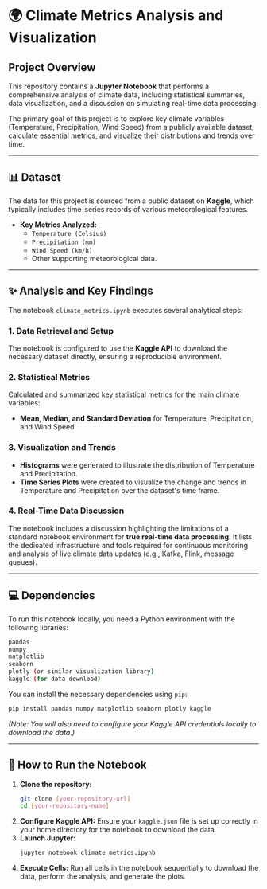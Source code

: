 
# 🌍 Climate Metrics Analysis and Visualization

## Project Overview

This repository contains a **Jupyter Notebook** that performs a comprehensive analysis of climate data, including statistical summaries, data visualization, and a discussion on simulating real-time data processing.

The primary goal of this project is to explore key climate variables (Temperature, Precipitation, Wind Speed) from a publicly available dataset, calculate essential metrics, and visualize their distributions and trends over time.

---

## 📊 Dataset

The data for this project is sourced from a public dataset on **Kaggle**, which typically includes time-series records of various meteorological features.

* **Key Metrics Analyzed:**
    * `Temperature (Celsius)`
    * `Precipitation (mm)`
    * `Wind Speed (km/h)`
    * Other supporting meteorological data.

---

## ✨ Analysis and Key Findings

The notebook `climate_metrics.ipynb` executes several analytical steps:

### 1. Data Retrieval and Setup
The notebook is configured to use the **Kaggle API** to download the necessary dataset directly, ensuring a reproducible environment.

### 2. Statistical Metrics
Calculated and summarized key statistical metrics for the main climate variables:
* **Mean, Median, and Standard Deviation** for Temperature, Precipitation, and Wind Speed.

### 3. Visualization and Trends
* **Histograms** were generated to illustrate the distribution of Temperature and Precipitation.
* **Time Series Plots** were created to visualize the change and trends in Temperature and Precipitation over the dataset's time frame.

### 4. Real-Time Data Discussion
The notebook includes a discussion highlighting the limitations of a standard notebook environment for **true real-time data processing**. It lists the dedicated infrastructure and tools required for continuous monitoring and analysis of live climate data updates (e.g., Kafka, Flink, message queues).

---

## 💻 Dependencies

To run this notebook locally, you need a Python environment with the following libraries:

```bash
pandas
numpy
matplotlib
seaborn
plotly (or similar visualization library)
kaggle (for data download)
````

You can install the necessary dependencies using `pip`:

```bash
pip install pandas numpy matplotlib seaborn plotly kaggle
```

*(Note: You will also need to configure your Kaggle API credentials locally to download the data.)*

-----

## 🚀 How to Run the Notebook

1.  **Clone the repository:**
    ```bash
    git clone [your-repository-url]
    cd [your-repository-name]
    ```
2.  **Configure Kaggle API:** Ensure your `kaggle.json` file is set up correctly in your home directory for the notebook to download the data.
3.  **Launch Jupyter:**
    ```bash
    jupyter notebook climate_metrics.ipynb
    ```
4.  **Execute Cells:** Run all cells in the notebook sequentially to download the data, perform the analysis, and generate the plots.

<!-- end list -->

```
```
